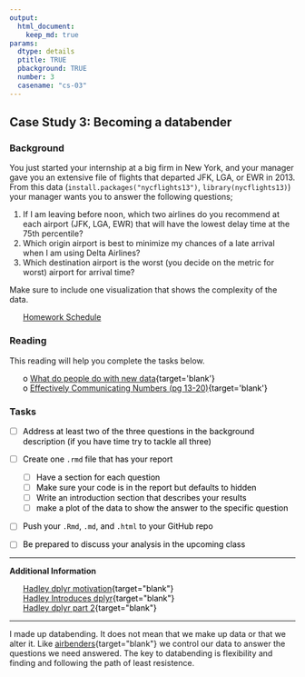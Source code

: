 ```yaml
---
output:  
  html_document:  
    keep_md: true  
params:
  dtype: details
  ptitle: TRUE
  pbackground: TRUE
  number: 3
  casename: "cs-03"
---
```







## Case Study 3: Becoming a databender 
### Background 
You just started your internship at a big firm in New York, and your manager gave you an extensive file of flights that departed JFK, LGA, or EWR in 2013. From this data (`install.packages("nycflights13")`, `library(nycflights13)`) your manager wants you to answer the following questions;

1. If I am leaving before noon, which two airlines do you recommend at each airport (JFK, LGA, EWR) that will have the lowest delay time at the 75th percentile?
2. Which origin airport is best to minimize my chances of a late arrival when I am using Delta Airlines?
3. Which destination airport is the worst (you decide on the metric for worst) airport for arrival time?

Make sure to include one visualization that shows the complexity of the data.

 * [Homework Schedule](../homework_schedule.html)






### Reading

This reading will help you complete the tasks below.

* o [What do people do with new data](https://simplystatistics.org/2014/06/13/what-i-do-when-i-get-a-new-data-set-as-told-through-tweets/){target='blank'}
* o [Effectively Communicating Numbers (pg 13-20)](http://perceptualedge.com/articles/Whitepapers/Communicating_Numbers.pdf){target='blank'}


### Tasks


<style>
ul {
   color: black;
   list-style-type: none;
   list-style-position: outside;

}

</style>


* [ ] Address at least two of the three questions in the background description (if you have time try to tackle all three)
* [ ] Create one `.rmd` file that has your report
    * [ ] Have a section for each question
    * [ ] Make sure your code is in the report but defaults to hidden
    * [ ] Write an introduction section that describes your results
    * [ ] make a plot of the data to show the answer to the specific question
* [ ] Push your `.Rmd`, `.md`, and `.html` to your GitHub repo
* [ ] Be prepared to discuss your analysis in the upcoming class






------

**Additional Information**
   
* [Hadley dplyr motivation](http://datascience.la/hadley-wickham-presents-dplyr-at-user-2014/){target="blank"}   
* [Hadley Introduces dplyr](http://datascience.la/hadley-wickhams-dplyr-tutorial-at-user-2014-part-1/){target="blank"}   
* [Hadley dplyr part 2](https://www.youtube.com/watch?v=Ue08LVuk790&t=0s){target="blank"}   

---------

I made up databending.  It does not mean that we make up data or that we alter it.  Like [airbenders](http://avatar.wikia.com/wiki/Airbending){target="blank"} we control our data to answer the questions we need answered.  The key to databending is flexibility and finding and following the path of least resistence.






